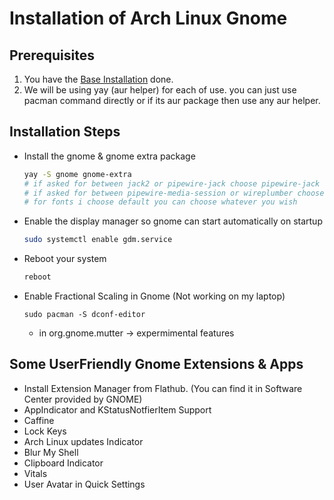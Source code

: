 # Installation of Arch Linux Gnome

## Prerequisites

1. You have the [Base Installation](01_ARCH_INSTALL_BASE.md) done.
2. We will be using yay (aur helper) for each of use. you can just use pacman command directly or if its aur package then use any aur helper.


## Installation Steps

- Install the gnome & gnome extra package
    ```sh
    yay -S gnome gnome-extra
    # if asked for between jack2 or pipewire-jack choose pipewire-jack (I use pipewire so i choose that. If you are using something else then choose that.)
    # if asked for between pipewire-media-session or wireplumber choose wireplumber (I use wireplumber so i choose that. If you are using something else then choose that.)
    # for fonts i choose default you can choose whatever you wish
    ```
- Enable the display manager so gnome can start automatically on startup
    ```sh
    sudo systemctl enable gdm.service
    ```
- Reboot your system
    ```sh
    reboot
    ```
- Enable Fractional Scaling in Gnome (Not working on my laptop)
    ```
    sudo pacman -S dconf-editor
    ```
    - in org.gnome.mutter -> expermimental features
## Some UserFriendly Gnome Extensions & Apps
- Install Extension Manager from Flathub. (You can find it in Software Center provided by GNOME)
- AppIndicator and KStatusNotfierItem Support
- Caffine
- Lock Keys
- Arch Linux updates Indicator
- Blur My Shell
- Clipboard Indicator
- Vitals
- User Avatar in Quick Settings